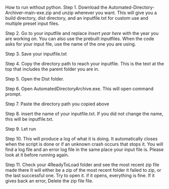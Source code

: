 How to run without python.
Step 1. Download the Automated-Directory-Archiver-main-exe.zip and unzip wherever you want. This will give you a build directory, dist directory, and an inputfile.txt for custom use and multiple preset input files.

Step 2. Go to your inputfile and replace *Insert year here* with the year you are working on.  You can also use the prebuilt inputfiles. When the code asks for your input file, use the name of the one you are using.

Step 3. Save your inputfile.txt

Step 4. Copy the directory path to reach your inputfile. This is the text at the top that includes the parent folder you are in.

Step 5. Open the Dist folder.

Step 6. Open AutomatedDirectoryArchive.exe. This will open command prompt.

Step 7. Paste the directory path you copied above

Step 8. insert the name of your inputfile.txt. If you did not change the name, this will be inputfile.txt.

Step 9. Let run

Step 10. This will produce a log of what it is doing. It automatically closes when the script is done or if an unknown crash occurs that stops it. You will find a log file and an error log file in the same place your input file is. Please look at it before running again.

Step 11. Check your 4ReadyToLoad folder and see the most recent zip file made there It will either be a zip of the most recent folder it failed to zip, or the last successful one. Try to open it. if it opens, everything is fine. If it gives back an error, Delete the zip file file. 

